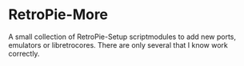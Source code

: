 # RetroPie-More
A small collection of RetroPie-Setup scriptmodules to add new ports, emulators or libretrocores. There are only several that I know work correctly.
